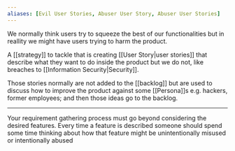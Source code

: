 ```yaml
---
aliases: [Evil User Stories, Abuser User Story, Abuser User Stories]
---
```


We normally think users try to squeeze the best of our functionalities but in reallity we might have users trying to harm the product.

A [[strategy]] to tackle that is creating [[User Story|user stories]] that describe what they want to do inside the product but we do not, like breaches to [[Information Security|Security]].

Those stories normally are not added to the [[backlog]] but are used to discuss how to improve the product against some [[Persona]]s e.g. hackers, former employees; and then those ideas go to the backlog.

---

Your requirement gathering process must go beyond considering the desired features. Every time a feature is described someone should spend some time thinking about how that feature might be unintentionally misused or intentionally abused
